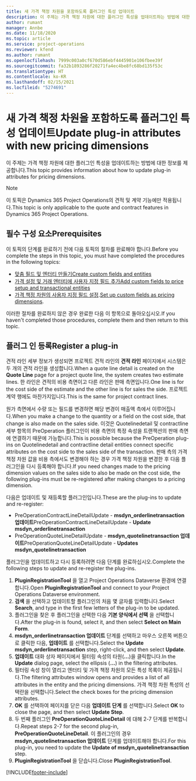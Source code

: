 ```yaml
---
title: 새 가격 책정 차원을 포함하도록 플러그인 특성 업데이트
description: 이 주제는 가격 책정 차원에 대한 플러그인 특성을 업데이트하는 방법에 대한 정보를 제공합니다.
author: rumant
manager: Annbe
ms.date: 11/18/2020
ms.topic: article
ms.service: project-operations
ms.reviewer: kfend
ms.author: rumant
ms.openlocfilehash: 7999c003a0cf670d586ebf4445901e106fbee39f
ms.sourcegitcommit: fa32b1893286f20271fa4ec4be8fc68bd135f53c
ms.translationtype: HT
ms.contentlocale: ko-KR
ms.lasthandoff: 02/15/2021
ms.locfileid: "5274691"
---
```

# <a name="update-plug-in-attributes-with-new-pricing-dimensions"></a><span data-ttu-id="3b3cd-103">새 가격 책정 차원을 포함하도록 플러그인 특성 업데이트</span><span class="sxs-lookup"><span data-stu-id="3b3cd-103">Update plug-in attributes with new pricing dimensions</span></span>

<span data-ttu-id="3b3cd-104">이 주제는 가격 책정 차원에 대한 플러그인 특성을 업데이트하는 방법에 대한 정보를 제공합니다.</span><span class="sxs-lookup"><span data-stu-id="3b3cd-104">This topic provides information about how to update plug-in attributes for pricing dimensions.</span></span>

> [!NOTE]
> <span data-ttu-id="3b3cd-105">이 토픽은 Dynamics 365 Project Operations의 견적 및 계약 기능에만 적용됩니다.</span><span class="sxs-lookup"><span data-stu-id="3b3cd-105">This topic is only applicable to the quote and contract features in Dynamics 365 Project Operations.</span></span>

## <a name="prerequisites"></a><span data-ttu-id="3b3cd-106">필수 구성 요소</span><span class="sxs-lookup"><span data-stu-id="3b3cd-106">Prerequisites</span></span>
<span data-ttu-id="3b3cd-107">이 토픽의 단계를 완료하기 전에 다음 토픽의 절차를 완료해야 합니다.</span><span class="sxs-lookup"><span data-stu-id="3b3cd-107">Before you complete the steps in this topic, you must have completed the procedures in the following topics:</span></span>

  - [<span data-ttu-id="3b3cd-108">맞춤 필드 및 엔터티 만들기</span><span class="sxs-lookup"><span data-stu-id="3b3cd-108">Create custom fields and entities</span></span>](create-custom-fields-entities-pricing-dimensions.md) 
  - [<span data-ttu-id="3b3cd-109">가격 설정 및 거래 엔터티에 사용자 지정 필드 추가</span><span class="sxs-lookup"><span data-stu-id="3b3cd-109">Add custom fields to price setup and transactional entities</span></span>](add-custom-fields-price-setup-transactional-entities.md)
  - <span data-ttu-id="3b3cd-110">[가격 책정 차원의 사용자 지정 필드 설정](set-up-custom-fields-pricing-dimensions.md).</span><span class="sxs-lookup"><span data-stu-id="3b3cd-110">[Set up custom fields as pricing dimensions](set-up-custom-fields-pricing-dimensions.md).</span></span> 
  
<span data-ttu-id="3b3cd-111">이러한 절차를 완료하지 않은 경우 완료한 다음 이 항목으로 돌아오십시오.</span><span class="sxs-lookup"><span data-stu-id="3b3cd-111">If you haven't completed those procedures, complete them and then return to this topic.</span></span>

## <a name="register-a-plug-in"></a><span data-ttu-id="3b3cd-112">플러그 인 등록</span><span class="sxs-lookup"><span data-stu-id="3b3cd-112">Register a plug-in</span></span>
<span data-ttu-id="3b3cd-113">견적 라인 세부 정보가 생성되면 프로젝트 견적 라인의 **견적 라인** 페이지에서 시스템은 두 개의 견적 라인을 생성합니다.</span><span class="sxs-lookup"><span data-stu-id="3b3cd-113">When a quote line detail is created on the **Quote Line** page for a project quote line, the system creates two estimate lines.</span></span> <span data-ttu-id="3b3cd-114">한 라인은 견적의 비용 측면이고 다른 라인은 판매 측면입니다.</span><span class="sxs-lookup"><span data-stu-id="3b3cd-114">One line is for the cost side of the estimate and the other line is for sales the side.</span></span> <span data-ttu-id="3b3cd-115">프로젝트 계약 행에도 마찬가지입니다.</span><span class="sxs-lookup"><span data-stu-id="3b3cd-115">This is the same  for project contract lines.</span></span>

<span data-ttu-id="3b3cd-116">원가 측면에서 수량 또는 필드를 변경하면 해당 변경이 매출액 측에서 이루어집니다.</span><span class="sxs-lookup"><span data-stu-id="3b3cd-116">When you make a change to the quantity or a field on the cost side, that change is also made on the sales side.</span></span> <span data-ttu-id="3b3cd-117">이것은 Quotelinedetail 및 contractline 세부 항목의 PreOperation 플러그인이 비용 측면의 특정 속성을 트랜잭션의 판매 측면에 연결하기 때문에 가능합니다.</span><span class="sxs-lookup"><span data-stu-id="3b3cd-117">This is possible because the PreOperation plug-ins on Quotelinedetail and contractline detail entities connect specific attributes on the cost side to the sales side of the transaction.</span></span> <span data-ttu-id="3b3cd-118">판매 측의 가격 책정 차원 값을 비용 측에서도 변경해야 하는 경우 가격 책정 차원을 변경한 후 다음 플러그인을 다시 등록해야 합니다.</span><span class="sxs-lookup"><span data-stu-id="3b3cd-118">If you need changes made to the pricing dimension values on the sales side to also be made on the cost side, the following plug-ins must be re-registered after making changes to a pricing dimension.</span></span>

<span data-ttu-id="3b3cd-119">다음은 업데이트 및 재등록할 플러그인입니다.</span><span class="sxs-lookup"><span data-stu-id="3b3cd-119">These are the plug-ins to update and re-register:</span></span>

- <span data-ttu-id="3b3cd-120">PreOperationContractLineDetailUpdate - **msdyn_orderlinetransaction 업데이트**</span><span class="sxs-lookup"><span data-stu-id="3b3cd-120">PreOperationContractLineDetailUpdate - **Update msdyn_orderlinetransaction**</span></span>
- <span data-ttu-id="3b3cd-121">PreOperationQuoteLineDetailUpdate - **msdyn_quotelinetransaction 업데이트**</span><span class="sxs-lookup"><span data-stu-id="3b3cd-121">PreOperationQuoteLineDetailUpdate - **Updates msdyn_quotelinetransaction**</span></span>

<span data-ttu-id="3b3cd-122">플러그인을 업데이트하고 다시 등록하려면 다음 단계를 완료하십시오.</span><span class="sxs-lookup"><span data-stu-id="3b3cd-122">Complete the following steps to update and re-register the plug-ins.</span></span>

1. <span data-ttu-id="3b3cd-123">**PluginRegistrationTool** 을 열고 Project Operations Dataverse 환경에 연결합니다.</span><span class="sxs-lookup"><span data-stu-id="3b3cd-123">Open **PluginRegistrationTool** and connect to your Project Operations Dataverse environment.</span></span>
2. <span data-ttu-id="3b3cd-124">**검색** 을 선택하고 업데이트할 플러그인의 처음 몇 글자를 입력합니다.</span><span class="sxs-lookup"><span data-stu-id="3b3cd-124">Select **Search**, and type in the first few letters of the plug-in to be updated.</span></span>
3. <span data-ttu-id="3b3cd-125">플러그인을 찾은 후 플러그인을 선택한 다음 **기본 양식에서 선택** 을 선택합니다.</span><span class="sxs-lookup"><span data-stu-id="3b3cd-125">After the plug-in is found, select it, and then select **Select on Main Form**.</span></span>
4. <span data-ttu-id="3b3cd-126">**msdyn_orderlinetransaction 업데이트** 단계를 선택하고 마우스 오른쪽 버튼으로 클릭한 다음, **업데이트** 를 선택합니다.</span><span class="sxs-lookup"><span data-stu-id="3b3cd-126">Select the **Update msdyn_orderlinetransaction** step, right-click, and then select **Update**.</span></span>
5. <span data-ttu-id="3b3cd-127">**업데이트** 대화 상자 페이지에서 필터링 속성의 타원(**...**)을 클릭합니다.</span><span class="sxs-lookup"><span data-stu-id="3b3cd-127">In the **Update** dialog page, select the ellipsis (**...**) in the filtering attributes.</span></span>
6. <span data-ttu-id="3b3cd-128">필터링 속성 창이 열리고 엔터티 및 가격 책정 차원의 모든 특성 목록이 제공됩니다.</span><span class="sxs-lookup"><span data-stu-id="3b3cd-128">The filtering attributes window opens and provides a list of all attributes in the entity and the pricing dimensions.</span></span> <span data-ttu-id="3b3cd-129">가격 책정 차원 특성의 선택란을 선택합니다.</span><span class="sxs-lookup"><span data-stu-id="3b3cd-129">Select the check boxes for the pricing dimension attributes.</span></span>
7. <span data-ttu-id="3b3cd-130">**OK** 를 선택하여 페이지를 닫은 다음 **업데이트 단계** 를 선택합니다.</span><span class="sxs-lookup"><span data-stu-id="3b3cd-130">Select **OK** to close the page, and then select **Update Step**.</span></span>
8. <span data-ttu-id="3b3cd-131">두 번째 플러그인 **PreOperationQuoteLineDetail** 에 대해 2-7 단계를 반복합니다.</span><span class="sxs-lookup"><span data-stu-id="3b3cd-131">Repeat steps 2-7 for the second plug-in, **PreOperationQuoteLineDetail**.</span></span> <span data-ttu-id="3b3cd-132">이 플러그인의 경우 **msdyn_quotelinetransaction 업데이트** 단계를 업데이트해야 합니다.</span><span class="sxs-lookup"><span data-stu-id="3b3cd-132">For this plug-in, you need to update the **Update of msdyn_quotelinetransaction** step.</span></span>
9. <span data-ttu-id="3b3cd-133">**PluginRegistrationTool** 을 닫습니다.</span><span class="sxs-lookup"><span data-stu-id="3b3cd-133">Close **PluginRegistrationTool**.</span></span>


[!INCLUDE[footer-include](../includes/footer-banner.md)]